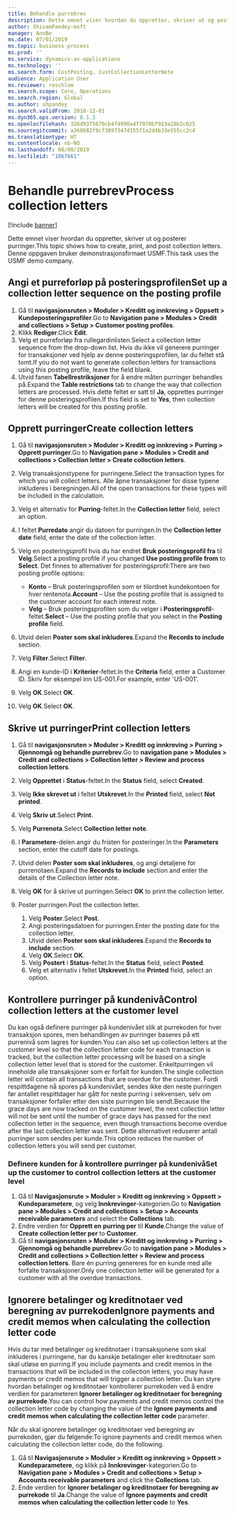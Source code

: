 ```yaml
---
title: Behandle purrebrev
description: Dette emnet viser hvordan du oppretter, skriver ut og posterer purringer.
author: ShivamPandey-msft
manager: AnnBe
ms.date: 07/01/2019
ms.topic: business-process
ms.prod: ''
ms.service: dynamics-ax-applications
ms.technology: ''
ms.search.form: CustPosting, CustCollectionLetterNote
audience: Application User
ms.reviewer: roschlom
ms.search.scope: Core, Operations
ms.search.region: Global
ms.author: shpandey
ms.search.validFrom: 2018-12-01
ms.dyn365.ops.version: 8.1.3
ms.openlocfilehash: 326d9375670cb4f4990a4f7070bf923a28b2c025
ms.sourcegitcommit: a368682f9cf3897347d155f1a2d4b33e555cc2c4
ms.translationtype: HT
ms.contentlocale: nb-NO
ms.lasthandoff: 08/08/2019
ms.locfileid: "1867661"
---
```

# <a name="process-collection-letters"></a><span data-ttu-id="ff113-103">Behandle purrebrev</span><span class="sxs-lookup"><span data-stu-id="ff113-103">Process collection letters</span></span>

[!include [banner](../../includes/banner.md)]

<span data-ttu-id="ff113-104">Dette emnet viser hvordan du oppretter, skriver ut og posterer purringer.</span><span class="sxs-lookup"><span data-stu-id="ff113-104">This topic shows how to create, print, and post collection letters.</span></span> <span data-ttu-id="ff113-105">Denne oppgaven bruker demonstrasjonsfirmaet USMF.</span><span class="sxs-lookup"><span data-stu-id="ff113-105">This task uses the USMF demo company.</span></span>

## <a name="set-up-a-collection-letter-sequence-on-the-posting-profile"></a><span data-ttu-id="ff113-106">Angi et purreforløp på posteringsprofilen</span><span class="sxs-lookup"><span data-stu-id="ff113-106">Set up a collection letter sequence on the posting profile</span></span>
1. <span data-ttu-id="ff113-107">Gå til **navigasjonsruten > Moduler > Kreditt og innkreving > Oppsett > Kundeposteringsprofiler**.</span><span class="sxs-lookup"><span data-stu-id="ff113-107">Go to **Navigation pane > Modules > Credit and collections > Setup > Customer posting profiles**.</span></span>
2. <span data-ttu-id="ff113-108">Klikk **Rediger**.</span><span class="sxs-lookup"><span data-stu-id="ff113-108">Click **Edit**.</span></span>
3. <span data-ttu-id="ff113-109">Velg et purreforløp fra rullegardinlisten.</span><span class="sxs-lookup"><span data-stu-id="ff113-109">Select a collection letter sequence from the drop-down list.</span></span> <span data-ttu-id="ff113-110">Hvis du ikke vil generere purringer for transaksjoner ved hjelp av denne posteringsprofilen, lar du feltet stå tomt.</span><span class="sxs-lookup"><span data-stu-id="ff113-110">If you do not want to generate collection letters for transactions using this posting profile, leave the field blank.</span></span>  
4. <span data-ttu-id="ff113-111">Utvid fanen **Tabellrestriksjoner** for å endre måten purringer behandles på.</span><span class="sxs-lookup"><span data-stu-id="ff113-111">Expand the **Table restrictions** tab to change the way that collection letters are processed.</span></span> <span data-ttu-id="ff113-112">Hvis dette feltet er satt til **Ja**, opprettes purringer for denne posteringsprofilen.</span><span class="sxs-lookup"><span data-stu-id="ff113-112">If this field is set to **Yes**, then collection letters will be created for this posting profile.</span></span>  

## <a name="create-collection-letters"></a><span data-ttu-id="ff113-113">Opprett purringer</span><span class="sxs-lookup"><span data-stu-id="ff113-113">Create collection letters</span></span>
1. <span data-ttu-id="ff113-114">Gå til **navigasjonsruten > Moduler > Kreditt og innkreving > Purring > Opprett purringer**.</span><span class="sxs-lookup"><span data-stu-id="ff113-114">Go to **Navigation pane > Modules > Credit and collections > Collection letter > Create collection letters**.</span></span>
2. <span data-ttu-id="ff113-115">Velg transaksjonstypene for purringene.</span><span class="sxs-lookup"><span data-stu-id="ff113-115">Select the transaction types for which you will collect letters.</span></span> <span data-ttu-id="ff113-116">Alle åpne transaksjoner for disse typene inkluderes i beregningen.</span><span class="sxs-lookup"><span data-stu-id="ff113-116">All of the open transactions for these types will be included in the calculation.</span></span>  
3. <span data-ttu-id="ff113-117">Velg et alternativ for **Purring**-feltet.</span><span class="sxs-lookup"><span data-stu-id="ff113-117">In the **Collection letter** field, select an option.</span></span>
4. <span data-ttu-id="ff113-118">I feltet **Purredato** angir du datoen for purringen.</span><span class="sxs-lookup"><span data-stu-id="ff113-118">In the **Collection letter date** field, enter the date of the collection letter.</span></span>
5. <span data-ttu-id="ff113-119">Velg en posteringsprofil hvis du har endret **Bruk posteringsprofil fra** til **Velg**.</span><span class="sxs-lookup"><span data-stu-id="ff113-119">Select a posting profile if you changed **Use posting profile from** to **Select**.</span></span> <span data-ttu-id="ff113-120">Det finnes to alternativer for posteringsprofil:</span><span class="sxs-lookup"><span data-stu-id="ff113-120">There are two posting profile options:</span></span>   

   - <span data-ttu-id="ff113-121">**Konto** – Bruk posteringsprofilen som er tilordnet kundekontoen for hver rentenota.</span><span class="sxs-lookup"><span data-stu-id="ff113-121">**Account** – Use the posting profile that is assigned to the customer account for each interest note.</span></span>   
   - <span data-ttu-id="ff113-122">**Velg** – Bruk posteringsprofilen som du velger i **Posteringsprofil**-feltet.</span><span class="sxs-lookup"><span data-stu-id="ff113-122">**Select** – Use the posting profile that you select in the **Posting profile** field.</span></span>  

6. <span data-ttu-id="ff113-123">Utvid delen **Poster som skal inkluderes**.</span><span class="sxs-lookup"><span data-stu-id="ff113-123">Expand the **Records to include** section.</span></span>
7. <span data-ttu-id="ff113-124">Velg **Filter**.</span><span class="sxs-lookup"><span data-stu-id="ff113-124">Select **Filter**.</span></span>
8. <span data-ttu-id="ff113-125">Angi en kunde-ID i **Kriterier**-feltet.</span><span class="sxs-lookup"><span data-stu-id="ff113-125">In the **Criteria** field, enter a Customer ID.</span></span> <span data-ttu-id="ff113-126">Skriv for eksempel inn US-001.</span><span class="sxs-lookup"><span data-stu-id="ff113-126">For example, enter 'US-001'.</span></span>
9. <span data-ttu-id="ff113-127">Velg **OK**.</span><span class="sxs-lookup"><span data-stu-id="ff113-127">Select **OK**.</span></span>
10. <span data-ttu-id="ff113-128">Velg **OK**.</span><span class="sxs-lookup"><span data-stu-id="ff113-128">Select **OK**.</span></span>

## <a name="print-collection-letters"></a><span data-ttu-id="ff113-129">Skrive ut purringer</span><span class="sxs-lookup"><span data-stu-id="ff113-129">Print collection letters</span></span>
1. <span data-ttu-id="ff113-130">Gå til **navigasjonsruten > Moduler > Kreditt og innkreving > Purring > Gjennomgå og behandle purrebrev**.</span><span class="sxs-lookup"><span data-stu-id="ff113-130">Go to **navigation pane > Modules > Credit and collections > Collection letter > Review and process collection letters**.</span></span>
2. <span data-ttu-id="ff113-131">Velg **Opprettet** i **Status**-feltet.</span><span class="sxs-lookup"><span data-stu-id="ff113-131">In the **Status** field, select **Created**.</span></span>
3. <span data-ttu-id="ff113-132">Velg **Ikke skrevet ut** i feltet **Utskrevet**.</span><span class="sxs-lookup"><span data-stu-id="ff113-132">In the **Printed** field, select **Not printed**.</span></span>
4. <span data-ttu-id="ff113-133">Velg **Skriv ut**.</span><span class="sxs-lookup"><span data-stu-id="ff113-133">Select **Print**.</span></span>
5. <span data-ttu-id="ff113-134">Velg **Purrenota**.</span><span class="sxs-lookup"><span data-stu-id="ff113-134">Select **Collection letter note**.</span></span>
6. <span data-ttu-id="ff113-135">I **Parametere**-delen angir du fristen for posteringer.</span><span class="sxs-lookup"><span data-stu-id="ff113-135">In the **Parameters** section, enter the cutoff date for postings.</span></span>
7. <span data-ttu-id="ff113-136">Utvid delen **Poster som skal inkluderes**, og angi detaljene for purrenotaen.</span><span class="sxs-lookup"><span data-stu-id="ff113-136">Expand the **Records to include** section and enter the details of the Collection letter note.</span></span>
8. <span data-ttu-id="ff113-137">Velg **OK** for å skrive ut purringen.</span><span class="sxs-lookup"><span data-stu-id="ff113-137">Select **OK** to print the collection letter.</span></span>
9. <span data-ttu-id="ff113-138">Poster purringen.</span><span class="sxs-lookup"><span data-stu-id="ff113-138">Post the collection letter.</span></span>

    1. <span data-ttu-id="ff113-139">Velg **Poster**.</span><span class="sxs-lookup"><span data-stu-id="ff113-139">Select **Post**.</span></span>
    1. <span data-ttu-id="ff113-140">Angi posteringsdatoen for purringen.</span><span class="sxs-lookup"><span data-stu-id="ff113-140">Enter the posting date for the collection letter.</span></span>
    1. <span data-ttu-id="ff113-141">Utvid delen **Poster som skal inkluderes**.</span><span class="sxs-lookup"><span data-stu-id="ff113-141">Expand the **Records to include** section.</span></span>
    1. <span data-ttu-id="ff113-142">Velg **OK**.</span><span class="sxs-lookup"><span data-stu-id="ff113-142">Select **OK**.</span></span>
    1. <span data-ttu-id="ff113-143">Velg **Postert** i **Status**-feltet.</span><span class="sxs-lookup"><span data-stu-id="ff113-143">In the **Status** field, select **Posted**.</span></span>
    1. <span data-ttu-id="ff113-144">Velg et alternativ i feltet **Utskrevet**.</span><span class="sxs-lookup"><span data-stu-id="ff113-144">In the **Printed** field, select an option.</span></span>

## <a name="control-collection-letters-at-the-customer-level"></a><span data-ttu-id="ff113-145">Kontrollere purringer på kundenivå</span><span class="sxs-lookup"><span data-stu-id="ff113-145">Control collection letters at the customer level</span></span>
<span data-ttu-id="ff113-146">Du kan også definere purringer på kundenivået slik at purrekoden for hver transaksjon spores, men behandlingen av purringer baseres på ett purrenivå som lagres for kunden.</span><span class="sxs-lookup"><span data-stu-id="ff113-146">You can also set up collection letters at the customer level so that the collection letter code for each transaction is tracked, but the collection letter processing will be based on a single collection letter level that is stored for the customer.</span></span> <span data-ttu-id="ff113-147">Enkeltpurringen vil inneholde alle transaksjoner som er forfalt for kunden.</span><span class="sxs-lookup"><span data-stu-id="ff113-147">The single collection letter will contain all transactions that are overdue for the customer.</span></span> <span data-ttu-id="ff113-148">Fordi respittdagene nå spores på kundenivået, sendes ikke den neste purringen før antallet respittdager har gått for neste purring i sekvensen, selv om transaksjoner forfaller etter den siste purringen ble sendt.</span><span class="sxs-lookup"><span data-stu-id="ff113-148">Because the grace days are now tracked on the customer level, the next collection letter will not be sent until the number of grace days has passed for the next collection letter in the sequence, even though transactions become overdue after the last collection letter was sent.</span></span> <span data-ttu-id="ff113-149">Dette alternativet reduserer antall purringer som sendes per kunde.</span><span class="sxs-lookup"><span data-stu-id="ff113-149">This option reduces the number of collection letters you will send per customer.</span></span> 

### <a name="set-up-the-customer-to-control-collection-letters-at-the-customer-level"></a><span data-ttu-id="ff113-150">Definere kunden for å kontrollere purringer på kundenivå</span><span class="sxs-lookup"><span data-stu-id="ff113-150">Set up the customer to control collection letters at the customer level</span></span>
1.  <span data-ttu-id="ff113-151">Gå til **Navigasjonsrute > Moduler > Kreditt og innkreving > Oppsett > Kundeparametere**, og velg **Innkrevinger**-kategorien.</span><span class="sxs-lookup"><span data-stu-id="ff113-151">Go to **Navigation pane > Modules > Credit and collections > Setup > Accounts receivable parameters** and select the **Collections** tab.</span></span> 
2.  <span data-ttu-id="ff113-152">Endre verdien for **Opprett en purring per** til **Kunde**.</span><span class="sxs-lookup"><span data-stu-id="ff113-152">Change the value of **Create collection letter per** to **Customer**.</span></span> 
3.  <span data-ttu-id="ff113-153">Gå til **navigasjonsruten > Moduler > Kreditt og innkreving > Purring > Gjennomgå og behandle purrebrev**.</span><span class="sxs-lookup"><span data-stu-id="ff113-153">Go to **navigation pane > Modules > Credit and collections > Collection letter > Review and process collection letters**.</span></span> <span data-ttu-id="ff113-154">Bare én purring genereres for en kunde med alle forfalte transaksjoner.</span><span class="sxs-lookup"><span data-stu-id="ff113-154">Only one collection letter will be generated for a customer with all the overdue transactions.</span></span>

## <a name="ignore-payments-and-credit-memos-when-calculating-the-collection-letter-code"></a><span data-ttu-id="ff113-155">Ignorere betalinger og kreditnotaer ved beregning av purrekoden</span><span class="sxs-lookup"><span data-stu-id="ff113-155">Ignore payments and credit memos when calculating the collection letter code</span></span>
<span data-ttu-id="ff113-156">Hvis du tar med betalinger og kreditnotaer i transaksjonene som skal inkluderes i purringene, har du kanskje betalinger eller kreditnotaer som skal utløse en purring.</span><span class="sxs-lookup"><span data-stu-id="ff113-156">If you include payments and credit memos in the transactions that will be included in the collection letters, you may have payments or credit memos that will trigger a collection letter.</span></span> <span data-ttu-id="ff113-157">Du kan styre hvordan betalinger og kreditnotaer kontrollerer purrekoden ved å endre verdien for parameteren **Ignorer betalinger og kreditnotaer for beregning av purrekode**.</span><span class="sxs-lookup"><span data-stu-id="ff113-157">You can control how payments and credit memos control the collection letter code by changing the value of the **Ignore payments and credit memos when calculating the collection letter code** parameter.</span></span> 

<span data-ttu-id="ff113-158">Når du skal ignorere betalinger og kreditnotaer ved beregning av purrekoden, gjør du følgende:</span><span class="sxs-lookup"><span data-stu-id="ff113-158">To ignore payments and credit memos when calculating the collection letter code, do the following.</span></span>

1. <span data-ttu-id="ff113-159">Gå til **Navigasjonsrute > Moduler > Kreditt og innkreving > Oppsett > Kundeparametere**, og klikk på **Innkrevinger**-kategorien.</span><span class="sxs-lookup"><span data-stu-id="ff113-159">Go to **Navigation pane > Modules > Credit and collections > Setup > Accounts receivable parameters** and click the **Collections** tab.</span></span> 
2. <span data-ttu-id="ff113-160">Ende verdien for **Ignorer betalinger og kreditnotaer for beregning av purrekode** til **Ja**.</span><span class="sxs-lookup"><span data-stu-id="ff113-160">Change the value of **Ignore payments and credit memos when calculating the collection letter code** to **Yes**.</span></span>
